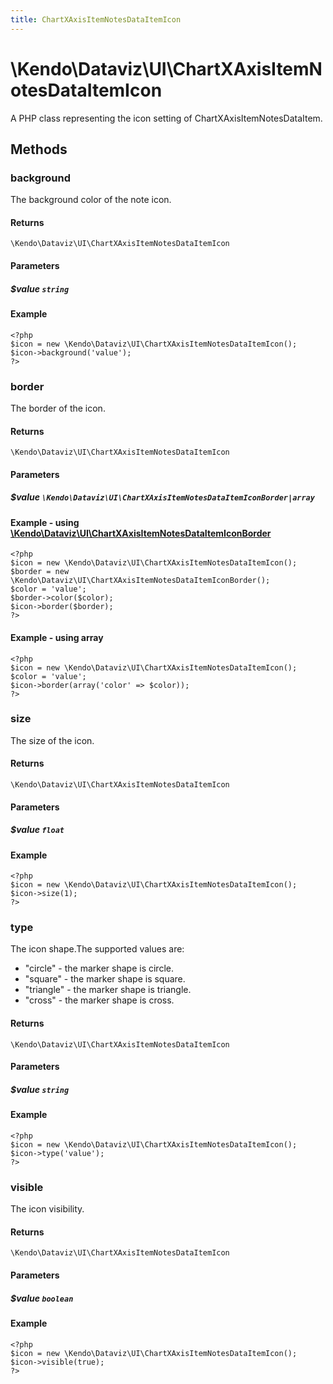 ```yaml
---
title: ChartXAxisItemNotesDataItemIcon
---
```


# \Kendo\Dataviz\UI\ChartXAxisItemNotesDataItemIcon

A PHP class representing the icon setting of ChartXAxisItemNotesDataItem.


## Methods

### background
The background color of the note icon.

#### Returns
`\Kendo\Dataviz\UI\ChartXAxisItemNotesDataItemIcon`

#### Parameters

##### $value `string`



#### Example 
    <?php
    $icon = new \Kendo\Dataviz\UI\ChartXAxisItemNotesDataItemIcon();
    $icon->background('value');
    ?>

### border

The border of the icon.

#### Returns
`\Kendo\Dataviz\UI\ChartXAxisItemNotesDataItemIcon`

#### Parameters

##### $value `\Kendo\Dataviz\UI\ChartXAxisItemNotesDataItemIconBorder|array`


#### Example - using [\Kendo\Dataviz\UI\ChartXAxisItemNotesDataItemIconBorder](/kendo-ui/api/wrappers/php/Kendo/Dataviz/UI/ChartXAxisItemNotesDataItemIconBorder)
    <?php
    $icon = new \Kendo\Dataviz\UI\ChartXAxisItemNotesDataItemIcon();
    $border = new \Kendo\Dataviz\UI\ChartXAxisItemNotesDataItemIconBorder();
    $color = 'value';
    $border->color($color);
    $icon->border($border);
    ?>

#### Example - using array

    <?php
    $icon = new \Kendo\Dataviz\UI\ChartXAxisItemNotesDataItemIcon();
    $color = 'value';
    $icon->border(array('color' => $color));
    ?>

### size
The size of the icon.

#### Returns
`\Kendo\Dataviz\UI\ChartXAxisItemNotesDataItemIcon`

#### Parameters

##### $value `float`



#### Example 
    <?php
    $icon = new \Kendo\Dataviz\UI\ChartXAxisItemNotesDataItemIcon();
    $icon->size(1);
    ?>

### type
The icon shape.The supported values are:
* "circle" - the marker shape is circle.
* "square" - the marker shape is square.
* "triangle" - the marker shape is triangle.
* "cross" - the marker shape is cross.

#### Returns
`\Kendo\Dataviz\UI\ChartXAxisItemNotesDataItemIcon`

#### Parameters

##### $value `string`



#### Example 
    <?php
    $icon = new \Kendo\Dataviz\UI\ChartXAxisItemNotesDataItemIcon();
    $icon->type('value');
    ?>

### visible
The icon visibility.

#### Returns
`\Kendo\Dataviz\UI\ChartXAxisItemNotesDataItemIcon`

#### Parameters

##### $value `boolean`



#### Example 
    <?php
    $icon = new \Kendo\Dataviz\UI\ChartXAxisItemNotesDataItemIcon();
    $icon->visible(true);
    ?>

